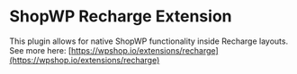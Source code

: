 # ShopWP Recharge Extension

This plugin allows for native ShopWP functionality inside Recharge layouts. See more here: [https://wpshop.io/extensions/recharge](https://wpshop.io/extensions/recharge)
